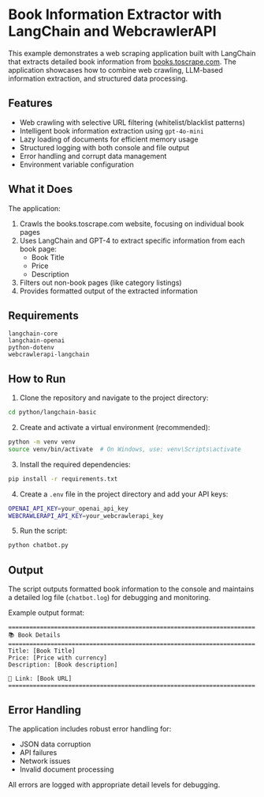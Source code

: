 # Book Information Extractor with LangChain and WebcrawlerAPI

This example demonstrates a web scraping application built with LangChain that extracts detailed book information from [books.toscrape.com](https://books.toscrape.com). The application showcases how to combine web crawling, LLM-based information extraction, and structured data processing.

## Features

- Web crawling with selective URL filtering (whitelist/blacklist patterns)
- Intelligent book information extraction using `gpt-4o-mini`
- Lazy loading of documents for efficient memory usage
- Structured logging with both console and file output
- Error handling and corrupt data management
- Environment variable configuration

## What it Does

The application:
1. Crawls the books.toscrape.com website, focusing on individual book pages
2. Uses LangChain and GPT-4 to extract specific information from each book page:
   - Book Title
   - Price
   - Description
3. Filters out non-book pages (like category listings)
4. Provides formatted output of the extracted information

## Requirements

```
langchain-core
langchain-openai
python-dotenv
webcrawlerapi-langchain
```

## How to Run

1. Clone the repository and navigate to the project directory:
```bash
cd python/langchain-basic
```

2. Create and activate a virtual environment (recommended):
```bash
python -m venv venv
source venv/bin/activate  # On Windows, use: venv\Scripts\activate
```

3. Install the required dependencies:
```bash
pip install -r requirements.txt
```

4. Create a `.env` file in the project directory and add your API keys:
```bash
OPENAI_API_KEY=your_openai_api_key
WEBCRAWLERAPI_API_KEY=your_webcrawlerapi_key
```

5. Run the script:
```bash
python chatbot.py
```

## Output

The script outputs formatted book information to the console and maintains a detailed log file (`chatbot.log`) for debugging and monitoring.

Example output format:
```
======================================================================
📚 Book Details
======================================================================
Title: [Book Title]
Price: [Price with currency]
Description: [Book description]

🔗 Link: [Book URL]
======================================================================
```

## Error Handling

The application includes robust error handling for:
- JSON data corruption
- API failures
- Network issues
- Invalid document processing

All errors are logged with appropriate detail levels for debugging.